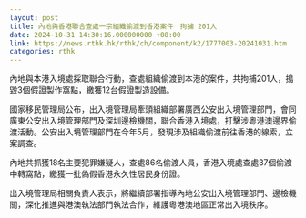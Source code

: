 ```yaml
---
layout: post
title: 內地與香港聯合查處一宗組織偷渡到香港案件　拘捕 201人
date: 2024-10-31 14:30:16.000000000 +08:00
link: https://news.rthk.hk/rthk/ch/component/k2/1777003-20241031.htm
categories: rthk
---
```


內地與本港入境處採取聯合行動，查處組織偷渡到本港的案件，共拘捕201人，搗毀3個假證製作窩點，繳獲12台假證製造設備。

國家移民管理局公布，出入境管理局牽頭組織部署廣西公安出入境管理部門，會同廣東公安出入境管理部門及深圳邊檢機關，聯合香港入境處，打擊涉粵港澳邊界偷渡活動。公安出入境管理部門在今年5月，發現涉及組織偷渡前往香港的線索，立案調查。

內地共抓獲18名主要犯罪嫌疑人，查處86名偷渡人員，香港入境處查處37個偷渡中轉窩點，繳獲一批偽假香港永久性居民身份證。

出入境管理局相關負責人表示，將繼續部署指導內地公安出入境管理部門、邊檢機關，深化推進與港澳執法部門執法合作，維護粵港澳地區正常出入境秩序。
